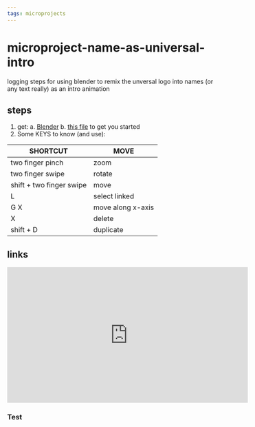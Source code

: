 ```yaml
---
tags: microprojects
---
```


# microproject-name-as-universal-intro

logging steps for using blender to remix the unversal logo into names (or any text really) as an intro animation

## steps
1. get:
    a. [Blender](https://www.blender.org)
    b. [this file](https://www.youtube.com/redirect?event=video_description&redir_token=QUFFLUhqblBBOWRWcHUtQ3M2cFRDY0NocXlsUTM5V1NNUXxBQ3Jtc0ttUTdXeDlXbDBGRVpSR3VGcHhMRVhOZ2VxTFJBempXaGFFTUV0czM0Y3pUUW9hMFllbXJBRTVTZEcxbm5IcTJKTnZfQlBlY1hfOF9LV1NxYkNEOVU0Q2RrdXF3cmdpWktsN2dwMmdDTk1MdDd3RzQtOA&q=https%3A%2F%2Fdrive.google.com%2Ffile%2Fd%2F1IfaxmuCO-06w8zsKUkwSxGAYifvAUKUT%2Fview%3Fusp%3Dsharing) to get you started
2. Some KEYS to know (and use):


| SHORTCUT | MOVE |  
| -------- | -------- | 
| two finger pinch     | zoom     | 
| two finger swipe | rotate |
| shift + two finger swipe | move |
| L | select linked |
| G X | move along x-axis |
| X | delete |
|shift + D | duplicate|


## links

<iframe width="560" height="315" src="https://www.youtube.com/embed/MzzKW8qAkRE" title="YouTube video player" frameborder="0" allow="accelerometer; autoplay; clipboard-write; encrypted-media; gyroscope; picture-in-picture" allowfullscreen></iframe>

### Test

